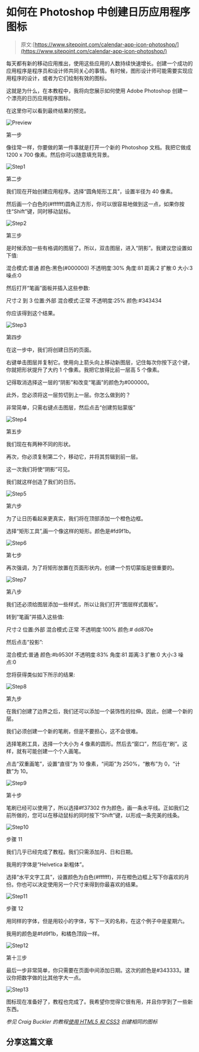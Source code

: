 # 如何在 Photoshop 中创建日历应用程序图标

> 原文:[https://www.sitepoint.com/calendar-app-icon-photoshop/](https://www.sitepoint.com/calendar-app-icon-photoshop/)

每天都有新的移动应用推出，使用这些应用的人数持续快速增长。创建一个成功的应用程序是程序员和设计师共同关心的事情。有时候，图形设计师可能需要实现应用程序的设计，或者为它们绘制有效的图标。

这就是为什么，在本教程中，我将向您展示如何使用 Adobe Photoshop 创建一个漂亮的日历应用程序图标。

在这里你可以看到最终结果的预览。

![Preview](../Images/335c4efcf012366eeab0b960c3d75eff.png)

第一步

像往常一样，你要做的第一件事就是打开一个新的 Photoshop 文档。我把它做成 1200 x 700 像素。然后你可以随意填充背景。

![Step1](../Images/dcf44c352cc5c3b4d66fe398fb233098.png)

第二步

我们现在开始创建应用程序。选择“圆角矩形工具”，设置半径为 40 像素。

然后画一个白色的(#ffffff)圆角正方形，你可以很容易地做到这一点，如果你按住“Shift”键，同时移动鼠标。

![Step2](../Images/805aeba063c859eaa38fa822e70b6026.png)

第三步

是时候添加一些有格调的图层了。所以，双击图层，进入“阴影”。我建议您设置如下值:

混合模式:普通
颜色:黑色(#000000)
不透明度:30%
角度:81
距离:2
扩散:0
大小:3
噪点:0

然后打开“笔画”面板并插入这些参数:

尺寸:2 到 3
位置:外部
混合模式:正常
不透明度:25%
颜色:#343434

你应该得到这个结果。

![Step3](../Images/38022128e78d22578cc7045b08ccf4e7.png)

第四步

在这一步中，我们将创建日历的页面。

右键单击图层并复制它。使用向上箭头向上移动新图层，记住每次你按下这个键，你就把形状提升了大约 1 个像素。我把它放得比前一层高 5 个像素。

记得取消选择这一层的“阴影”和改变“笔画”的颜色为#000000。

此外，您必须将这一层剪切到上一层。你怎么做到的？

非常简单，只需右键点击图层，然后点击“创建剪贴蒙版”

![Step4](../Images/4e44d8deca7e4bdaa296ad1a178ebce4.png)

第五步

我们现在有两种不同的形状。

再次，你必须复制第二个，移动它，并将其剪辑到前一层。

这一次我们将使“阴影”可见。

我们就这样创造了我们的日历。

![Step5](../Images/685848672c041c2363c70160ba0d4fbe.png)

第六步

为了让日历看起来更真实，我们将在顶部添加一个橙色边框。

选择“矩形工具”,画一个像这样的矩形。颜色是#fd9f1b。

![Step6](../Images/72f9e2ffcdd67f758bd14dc8fb4cf589.png)

第七步

再次强调，为了将矩形放置在页面形状内，创建一个剪切蒙版是很重要的。

![Step7](../Images/176433f17b3523d43f170624beb5ace7.png)

第八步

我们还必须给图层添加一些样式，所以让我们打开“图层样式面板”。

转到“笔画”并插入这些值:

尺寸:2
位置:外部
混合模式:正常
不透明度:100%
颜色:# dd870e

然后点击“投影”:

混合模式:普通
颜色:#b9530f
不透明度:83%
角度:81
距离:3
扩散:0
大小:3
噪点:0

您将获得类似如下所示的结果:

![Step8](../Images/10a72e328de359570aad454d00719e3c.png)

第九步

在我们创建了边界之后，我们还可以添加一个装饰性的拉伸。因此，创建一个新的层。

我们必须创建一个新的笔刷，但是不要担心，这不会很难。

选择笔刷工具，选择一个大小为 4 像素的圆形。然后去“窗口”，然后在“刷”。这样，就有可能创建一个个人画笔。

点击“双重画笔”，设置“直径”为 10 像素，“间距”为 250%，“散布”为 0，“计数”为 10。

![Step9](../Images/65e86c372e232010edb8288c4b1b0b47.png)

第十步

笔刷已经可以使用了，所以选择#f37302 作为颜色，画一条水平线。正如我们之前所做的，您可以在移动鼠标的同时按下“Shift”键，以形成一条完美的线条。

![Step10](../Images/37bdbb17d5f750a4f252de90a0fb9234.png)

步骤 11

我们几乎已经完成了教程。我们只需添加月、日和日期。

我用的字体是“Helvetica 新粗体”。

选择“水平文字工具”，设置颜色为白色(#ffffff)，并在橙色边框上写下你喜欢的月份。你也可以决定使用另一个尺寸来得到你最喜欢的结果。

![Step11](../Images/01d3c5c0cd54db0d03f88f445abac4f3.png)

步骤 12

用同样的字体，但是用较小的字体，写下一天的名称，在这个例子中是星期六。

我用的颜色是#fd9f1b，和橘色顶段一样。

![Step12](../Images/4281e2b50e50c45ef747bb2459c33035.png)

第十三步

最后一步非常简单，你只需要在页面中间添加日期。这次的颜色是#343333。建议你把数字做的比其他字大一点。

![Step13](../Images/29db71b5a72204ca46feab7d964c8fe6.png)

图标现在准备好了，教程也完成了。我希望你觉得它很有用，并且你学到了一些新东西。

*参见 Craig Buckler 的教程[使用 HTML5 和 CSS3](https://www.sitepoint.com/create-calendar-icon-html5-css3/) 创建相同的图标*

## 分享这篇文章